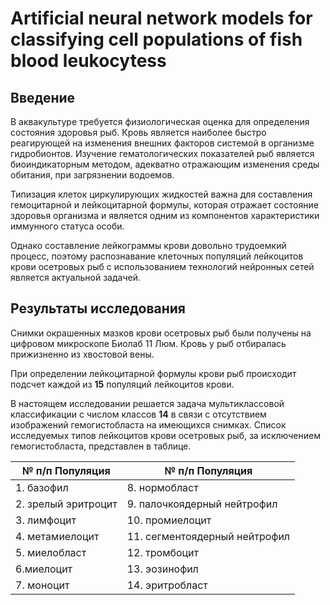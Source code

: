 # Artificial neural network models for classifying cell populations of fish blood leukocytess

## Введение

В аквакультуре требуется физиологическая оценка для определения состояния здоровья рыб. Кровь является наиболее быстро реагирующей на изменения внешних факторов системой в организме гидробионтов. Изучение гематологических показателей рыб является биоиндикаторным методом, адекватно отражающим изменения среды обитания, при загрязнении водоемов.

Типизация клеток циркулирующих жидкостей важна для составления гемоцитарной и лейкоцитарной формулы, которая отражает состояние здоровья организма и является одним из компонентов характеристики иммунного статуса особи.

Однако составление лейкограммы крови довольно трудоемкий процесс, поэтому распознавание клеточных популяций лейкоцитов крови осетровых рыб с использованием технологий нейронных сетей является актуальной задачей.

## Результаты исследования

Снимки окрашенных мазков крови осетровых рыб были получены на цифровом микроскопе Биолаб 11 Люм. Кровь у рыб отбиралась прижизненно из хвостовой вены. 

При определении лейкоцитарной формулы крови рыб происходит подсчет каждой из **15** популяций лейкоцитов крови. 

В настоящем исследовании решается задача мультиклассовой классификации с числом классов **14** в связи с отсутствием изображений гемогистобласта на имеющихся снимках. Список исследуемых типов лейкоцитов крови осетровых рыб, за исключением гемогистобласта, представлен в таблице.

| № п/п Популяция | № п/п Популяция |
|-|-|
| 1. базофил | 8. нормобласт |
| 2. зрелый эритроцит | 9. палочкоядерный нейтрофил |
| 3. лимфоцит | 10. промиелоцит |
| 4. метамиелоцит | 11. сегментоядерный нейтрофил |
| 5. миелобласт | 12. тромбоцит |
| 6.миелоцит | 13. эозинофил |
| 7. моноцит | 14. эритробласт |

